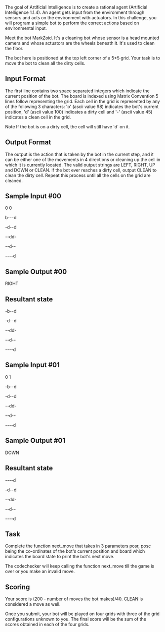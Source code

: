 The goal of Artificial Intelligence is to create a rational agent (Artificial Intelligence 1.1.4). An agent gets input from the environment through sensors and acts on the environment with actuators. In this challenge, you will program a simple bot to perform the correct actions based on environmental input.

Meet the bot MarkZoid. It's a cleaning bot whose sensor is a head mounted camera and whose actuators are the wheels beneath it. It's used to clean the floor.

The bot here is positioned at the top left corner of a 5*5 grid. Your task is to move the bot to clean all the dirty cells.

## Input Format

The first line contains two space separated integers which indicate the current position of the bot. 
The board is indexed using Matrix Convention 
5 lines follow representing the grid. Each cell in the grid is represented by any of the following 3 characters: 'b' (ascii value 98) indicates the bot's current position, 'd' (ascii value 100) indicates a dirty cell and '-' (ascii value 45) indicates a clean cell in the grid.

Note If the bot is on a dirty cell, the cell will still have 'd' on it.

## Output Format

The output is the action that is taken by the bot in the current step, and it can be either one of the movements in 4 directions or cleaning up the cell in which it is currently located. The valid output strings are LEFT, RIGHT, UP and DOWN or CLEAN. If the bot ever reaches a dirty cell, output CLEAN to clean the dirty cell. Repeat this process until all the cells on the grid are cleaned.

## Sample Input #00

0 0

b---d

-d--d

--dd-

--d--

----d

## Sample Output #00

RIGHT

## Resultant state

-b--d

-d--d

--dd-

--d--

----d

## Sample Input #01

0 1

-b--d

-d--d

--dd-

--d--

----d

## Sample Output #01

DOWN

## Resultant state

----d

-d--d

--dd-

--d--

----d

## Task

Complete the function next_move that takes in 3 parameters posr, posc being the co-ordinates of the bot's current position and board which indicates the board state to print the bot's next move.

The codechecker will keep calling the function next_move till the game is over or you make an invalid move.

## Scoring

Your score is (200 - number of moves the bot makes)/40. CLEAN is considered a move as well.

Once you submit, your bot will be played on four grids with three of the grid configurations unknown to you. The final score will be the sum of the scores obtained in each of the four grids.
